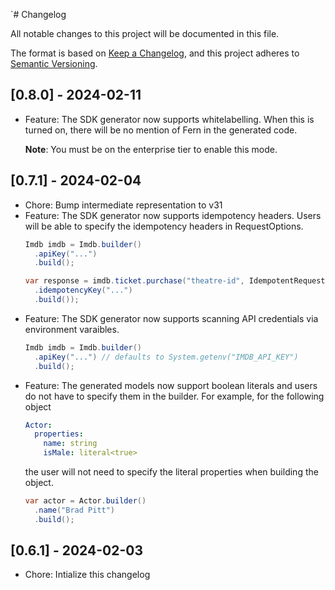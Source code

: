 `# Changelog

All notable changes to this project will be documented in this file.

The format is based on [Keep a Changelog](https://keepachangelog.com/en/1.0.0/),
and this project adheres to [Semantic Versioning](https://semver.org/spec/v2.0.0.html).

## [0.8.0] - 2024-02-11
- Feature: The SDK generator now supports whitelabelling. When this is turned on, 
  there will be no mention of Fern in the generated code. 

  **Note**: You must be on the enterprise tier to enable this mode. 

## [0.7.1] - 2024-02-04
- Chore: Bump intermediate representation to v31
- Feature: The SDK generator now supports idempotency headers. Users 
  will be able to specify the idempotency headers in RequestOptions.
  ```java
  Imdb imdb = Imdb.builder()
    .apiKey("...")
    .build();
  
  var response = imdb.ticket.purchase("theatre-id", IdempotentRequestOptions.builder()
    .idempotencyKey("...")
    .build());
  ```
- Feature: The SDK generator now supports scanning API credentials
  via environment varaibles. 
  ```java
  Imdb imdb = Imdb.builder()
    .apiKey("...") // defaults to System.getenv("IMDB_API_KEY")
    .build();
  ```
- Feature: The generated models now support boolean literals and users 
  do not have to specify them in the builder. 
  For example, for the following object
  ```yaml
  Actor: 
    properties: 
      name: string
      isMale: literal<true>
  ```
  the user will not need to specify the literal properties when building
  the object. 
  ```java
  var actor = Actor.builder()
    .name("Brad Pitt")
    .build();
  ```

## [0.6.1] - 2024-02-03

- Chore: Intialize this changelog